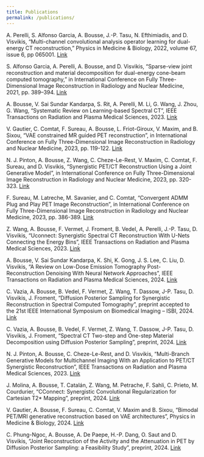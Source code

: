 ```yaml
---
title: Publications
permalink: /publications/
---
```



A. Perelli, S. Alfonso Garcia, A. Bousse, J.-P. Tasu, N. Efthimiadis, and D. Visvikis, “Multi-channel convolutional analysis operator learning for dual-energy CT reconstruction,” Physics in Medicine & Biology, 2022, volume 67, issue 6, pp 065001.  [Link](https://arxiv.org/abs/2203.05968v1)

S. Alfonso Garcia, A. Perelli, A. Bousse, and D. Visvikis, “Sparse-view joint reconstruction and material decomposition for dual-energy cone-beam computed tomography,” in International Conference on Fully Three-Dimensional Image Reconstruction in Radiology and Nuclear Medicine, 2021, pp. 389–394. [Link](https://arxiv.org/abs/2110.04143)

A. Bousse, V. Sai Sundar Kandarpa, S. Rit, A. Perelli, M. Li, G. Wang, J. Zhou, G. Wang, “Systematic Review on Learning-based Spectral CT”, IEEE Transactions on Radiation and Plasma Medical Sciences, 2023. [Link](https://ieeexplore.ieee.org/document/10247265) 

V. Gautier, C. Comtat, F. Sureau, A. Bousse, L. Friot-Giroux, V. Maxim, and B. Sixou, “VAE constrained MR guided PET reconstruction”, in International Conference on Fully Three-Dimensional Image Reconstruction in Radiology and Nuclear Medicine, 2023, pp. 119-122. [Link](https://arxiv.org/abs/2310.16846)

N. J. Pinton, A. Bousse, Z. Wang, C. Cheze-Le-Rest, V. Maxim, C. Comtat, F. Sureau, and D. Visvikis, “Synergistic PET/CT Reconstruction Using a Joint Generative Model”, in International Conference on Fully Three-Dimensional Image Reconstruction in Radiology and Nuclear Medicine, 2023, pp. 320-323. [Link](https://arxiv.org/abs/2310.16846)

F. Sureau, M. Latreche, M. Savanier, and C. Comtat, “Convergent ADMM Plug and Play PET Image Reconstruction”, in International Conference on Fully Three-Dimensional Image Reconstruction in Radiology and Nuclear Medicine, 2023, pp. 386-389. [Link](https://arxiv.org/abs/2310.16846)

Z. Wang, A. Bousse, F. Vermet, J. Froment, B. Vedel, A. Perelli, J.-P. Tasu, D. Visvikis, “Uconnect: Synergistic Spectral CT Reconstruction With U-Nets Connecting the Energy Bins”, IEEE Transactions on Radiation and Plasma Medical Sciences, 2023. [Link](https://ieeexplore.ieee.org/document/10308615)

A. Bousse, V. Sai Sundar Kandarpa, K. Shi, K. Gong, J. S. Lee, C. Liu, D. Visvikis, “A Review on Low-Dose Emission Tomography Post-Reconstruction Denoising With Neural Network Approaches”, IEEE Transactions on Radiation and Plasma Medical Sciences, 2024. [Link](https://ieeexplore.ieee.org/document/10379513)

C. Vazia, A. Bousse, B. Vedel, F. Vermet, Z. Wang, T. Dassow, J-P. Tasu, D. Visvikis, J. Froment, “Diffusion Posterior Sampling for Synergistic Reconstruction in Spectral Computed Tomography”, preprint accepted to the 21st ΙΕΕΕ International Symposium on Biomedical Imaging – ISBI, 2024. [Link](https://arxiv.org/abs/2403.06308)

C. Vazia, A. Bousse, B. Vedel, F. Vermet, Z. Wang, T. Dassow, J-P. Tasu, D. Visvikis, J. Froment, “Spectral CT Two-step and One-step Material Decomposition using Diffusion Posterior Sampling”, preprint, 2024. [Link](https://arxiv.org/abs/2403.10183)

N. J. Pinton, A. Bousse, C. Cheze-Le-Rest, and D. Visvikis, “Multi-Branch Generative Models for Multichannel Imaging With an Application to PET/CT Synergistic Reconstruction”, IEEE Transactions on Radiation and Plasma Medical Sciences, 2023. [Link](https://ieeexplore.ieee.org/document/10847890) 

J. Molina, A. Bousse, T. Catalán, Z. Wang, M. Petrache, F. Sahli, C. Prieto, M. Courdurier, “CConnect: Synergistic Convolutional Regularization for Cartesian T2* Mapping”, preprint, 2024. [Link](https://arxiv.org/abs/2404.18182)

V. Gautier, A. Bousse, F. Sureau, C. Comtat, V. Maxim and B. Sixou, “Bimodal PET/MRI generative reconstruction based on VAE architectures”, Physics in Medicine & Biology, 2024. [Link](https://iopscience.iop.org/article/10.1088/1361-6560/ad9133)

C. Phung-Ngoc, A. Bousse, A. De Paepe, H.-P. Dang, O. Saut and D. Visvikis, “Joint Reconstruction of the Activity and the Attenuation in PET by Diffusion Posterior Sampling: a Feasibility Study”, preprint, 2024. [Link](https://arxiv.org/abs/2412.11776) 
